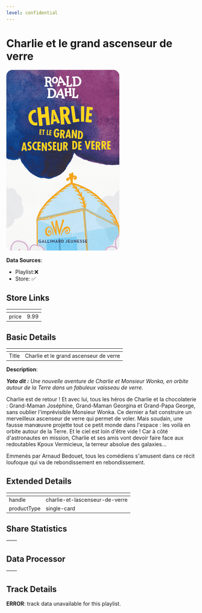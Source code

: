 ```yaml
---
level: confidential
---
```

# Charlie et le grand ascenseur de verre

![card_[h3qPy].png](../../img/cards/card_[h3qPy].png)

**Data Sources**: 

- Playlist:❌
- Store: ✅


## Store Links

| <!-- --> | <!-- --> |
| - | - |
| price | 9.99 |


## Basic Details

| <!-- --> | <!-- --> |
| - | - |
| Title | Charlie et le grand ascenseur de verre |

**Description**:

_**Yoto dit :** Une nouvelle aventure de Charlie et Monsieur Wonka, en orbite autour de la Terre dans un fabuleux vaisseau de verre._

Charlie est de retour ! Et avec lui, tous les héros de Charlie et la chocolaterie : Grand-Maman Joséphine, Grand-Maman Georgina et Grand-Papa George, sans oublier l'imprévisible Monsieur Wonka. Ce dernier a fait construire un merveilleux ascenseur de verre qui permet de voler. Mais soudain, une fausse manœuvre projette tout ce petit monde dans l'espace : les voilà en orbite autour de la Terre. Et le ciel est loin d'être vide ! Car à côté d'astronautes en mission, Charlie et ses amis vont devoir faire face aux redoutables Kpoux Vermicieux, la terreur absolue des galaxies...  
  
Emmenés par Arnaud Bedouet, tous les comédiens s'amusent dans ce récit loufoque qui va de rebondissement en rebondissement.


## Extended Details

| <!-- --> | <!-- --> |
| - | - |
| handle | charlie-et-lascenseur-de-verre |
| productType | single-card |


## Share Statistics

| <!-- --> | <!-- --> |
| - | - |


## Data Processor

| <!-- --> | <!-- --> |
| - | - |


## Track Details

**ERROR**: track data unavailable for this playlist.
